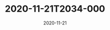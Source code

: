 ---
date: 2020-11-21
title: 2020-11-21T2034-000
hero: 2020/2020-11-21T2034-000.jpeg

# briefly describe the image…
alt: ''

# insert the closed caption text after the three-dash break…
# (include line-breaks, punctuation, and capitalization)
---